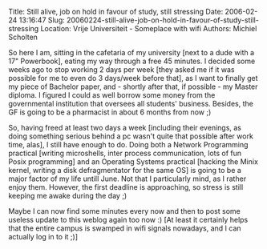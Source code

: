 Title: Still alive, job on hold in favour of study, still stressing
Date: 2006-02-24 13:16:47
Slug: 20060224-still-alive-job-on-hold-in-favour-of-study-still-stressing
Location: Vrije Universiteit - Someplace with wifi
Authors: Michiel Scholten

<p>So here I am, sitting in the cafetaria of my university [next to a dude with a 17" Powerbook], eating my way through a free 45 minutes. I decided some weeks ago to stop working 2 days per week [they asked me if it was possible for me to even do 3 days/week before that], as I want to finally get my piece of Bachelor paper, and - shortly after that, if possible - my Master diploma. I figured I could as well borrow some money from the governmental institution that oversees all students' business. Besides, the GF is going to be a pharmacist in about 6 months from now ;)</p>

<p>So, having freed at least two days a week [including their evenings, as doing something serious behind a pc wasn't quite that possible after work time, alas], I still have enough to do. Doing both a Network Programming practical [writing microshells, inter process communication, lots of fun Posix programming] and an Operating Systems practical [hacking the Minix kernel, writing a disk defragmentator for the same OS] is going to be a major factor of my life untill June. Not that I particularly mind, as I rather enjoy them. However, the first deadline is approaching, so stress is still keeping me awake during the day ;)</p>

<p>Maybe I can now find some minutes every now and then to post some useless update to this weblog again too now :) [At least it certainly helps that the entire campus is swamped in wifi signals nowadays, and I can actually log in to it ;)]</p>